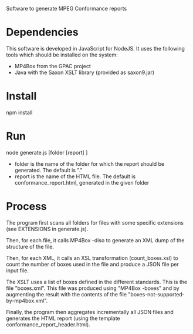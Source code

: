 Software to generate MPEG Conformance reports

# Dependencies
This software is developed in JavaScript for NodeJS. It uses the following tools which should be installed on the system:
- MP4Box from the GPAC project
- Java with the Saxon XSLT library (provided as saxon9.jar)

# Install
npm install

# Run
node generate.js [folder [report] ]
- folder is the name of the folder for which the report should be generated. The default is "."
- report is the name of the HTML file. The default is conformance_report.html, generated in the given folder

# Process
The program first scans all folders for files with some specific extensions (see EXTENSIONS in generate.js).

Then, for each file, it calls MP4Box -diso to generate an XML dump of the structure of the file.

Then, for each XML, it calls an XSL transformation (count_boxes.xsl) to count the number of boxes used in the file and produce a JSON file per input file. 

The XSLT uses a list of boxes defined in the different standards. This is the file "boxes.xml". This file was produced using "MP4Box -boxes" and by augmenting the result with the contents of the file "boxes-not-supported-by-mp4box.xml". 

Finally, the program then aggregates incrementally all JSON files and generates the HTML report (using the template conformance_report_header.html).
